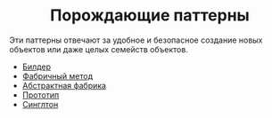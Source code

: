 <h1 align="center">
   Порождающие паттерны
</h1>

Эти паттерны отвечают за удобное и безопасное создание новых объектов или даже целых семейств объектов.

- [Билдер](https://github.com/evilpeopletyranny/JavaDesignPatterns/tree/main/src/patterns/creational/builder)
- [Фабричный метод](https://github.com/evilpeopletyranny/JavaDesignPatterns/tree/main/src/patterns/creational/factorymethod)
- [Абстрактная фабрика](https://github.com/evilpeopletyranny/JavaDesignPatterns/tree/main/src/patterns/creational/abstractfactory)
- [Прототип](https://github.com/evilpeopletyranny/JavaDesignPatterns/tree/main/src/patterns/creational/prototype)
- [Синглтон](https://github.com/evilpeopletyranny/JavaDesignPatterns/tree/main/src/patterns/creational/singleton)